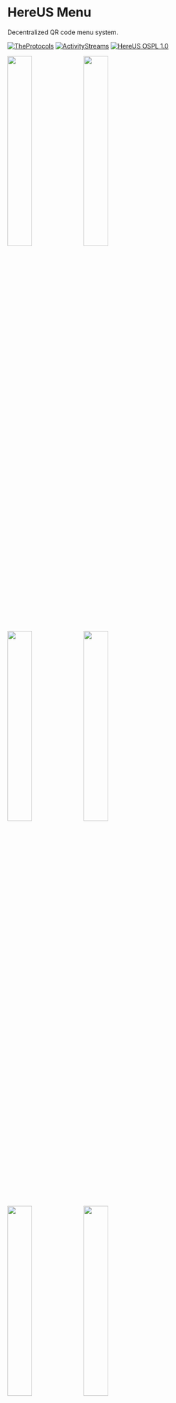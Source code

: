 # HereUS Menu

Decentralized QR code menu system.

[![TheProtocols](https://img.shields.io/badge/TheProtocols-Supported-white.svg)](https://theprotocols.islekcaganmert.me)
[![ActivityStreams](https://img.shields.io/badge/ActivityStreams-Available-red.svg)](https://www.w3.org/ns/activitystreams)
[![HereUS OSPL 1.0](https://img.shields.io/badge/License-HereUS%20OSPL%201.0-blue.svg)](https://static.hereus.net/hereus_osl.txt)

<img src="https://github.com/user-attachments/assets/52eb6650-2f6c-498d-aac7-2fb7f9b7747a" width=33.05%>
<img src="https://github.com/user-attachments/assets/6cf4e9cd-b568-432a-ae7e-baf6d2d23205" width=33.05%>
<img src="https://github.com/user-attachments/assets/cb79b7f7-05c4-4025-88cc-9bf297b546d3" width=33.05%>
<img src="https://github.com/user-attachments/assets/4ec8c5eb-6654-420d-990b-b5e2ef40d5a6" width=33.05%>
<img src="https://github.com/user-attachments/assets/d66706e0-4022-48f4-abb9-62d25af5015c" width=33.05%>
<img src="https://github.com/user-attachments/assets/6b3a47a1-e769-4e7d-974f-d5b9bf3127e3" width=33.05%>

## Manifest

HereUS PBC,

*Recognizing* the environmental benefits of digitalizing, previously printed on paper or its derivatives,
restaurant menus for sake of the environment,

*Concerned* that the capabilities of modern web browsers pose a huge security risk when used for
malicious activities,

*Desiring* a replacement for current status of digital menus to safeguard people from hacked menu
providers, fake QR codes covering official ones, rewritten NFC tags to cause malware installation, and
any other kind of security threats,

*Observing* this kind of computer attacks over digital menus are widely seen, as they offer hackers an
easier alternative to complex social engineering tactics or zero-day exploits,

*Aware* that excessive resource use by web apps to contributes to environmental degradation,

*Conscious of* substantial bills imposed on restaurants by online menu providers while, as widely used
method requires huge fees to provide cloud hosting of menus, leads to monopolization,

*Believing* technology, as an ever evolving application of science, can resolve its own shortcomings
through latest advancements,

*Emphasizing* that TheProtocols, ActivityStreams, and JSON-LD can be used to create a more secure,
more privacy-friendly, and cost-effective solution for this problem,

1. Decides to develop a new JSON-LD schema to provide restaurants cost-effective —potentially
free of charge— a federated solution for hosting menus;
2. Proclaims that the menu-reading client will integrate TheProtocols for federated data storage;
  a. Planned to be designed to minimize strain on the user’s chosen network, this integration
will empower people to self-host their own networks to own their data.
3. Decides to incorporate ActivityStreams to enable referencing of menu content from the fediverse
as notes;
4. Urges restaurants to adopt this technology to reduce costs, provide a safer experience to their
customers, and contribute to a more sustainable future;
5. Encourages existing digital menu providers to adopt this schemata to foster interoperability.

*Download as a pdf: [MANIFEST.pdf](/MANIFEST.pdf)*

## Tech Stack

[BevyFrame](https://github.com/islekcaganmert/bevyframe) is pretty enough for all.

## FAQ

#### I want to use this at my business. How to?

This is a decentralized (federated) software, thus all you have to is to run your server.

#### I don't know how to run a server. What should I do?

You can use a static server generator and deploy to a CDN for free. HereUS will provide one soon.
Contact use to get help with deployment.

#### Why should I prefer this over others?

Well, in the non-technical description, you will no longer depend on a provider. No more fees.
More importantly, you will reduce the risk of getting your clients hacked as URL QR codes are dangerous,
you can watch [this video](https://youtu.be/cB6e-odC07Q) to see a quick demo of malicious QR code covering the real one.
Last but not least, your waiters/waitress won't be waiting next to tables when your clients can't decide, so they can serve to others.

#### What about the clients? Why this?

Simply; less prone to hacking, decentralized, and centralized... whoa, what?
Your data is kept on the network chosen by you; until you chose a network, no data will be kept.
And your data between businesses kept on a single location which means your device still knows your preferences about other businesses.
*After its AI integration, an AI will be there recommending to you or can get your order ready while you are looking for a table.*

## Contact Us

Email [hereus@hereus.net](mailto:hereus@hereus.net) or directly write to my personal account: [hello@islekcaganmert.me](mailto:hello@islekcaganmert.me)
